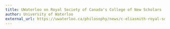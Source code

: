 ```yaml
---
title: UWaterloo on Royal Society of Canada's College of New Scholars
author: University of Waterloo
external_url: https://uwaterloo.ca/philosophy/news/c-eliasmith-royal-society-canadas-college-new-scholars
---
```

